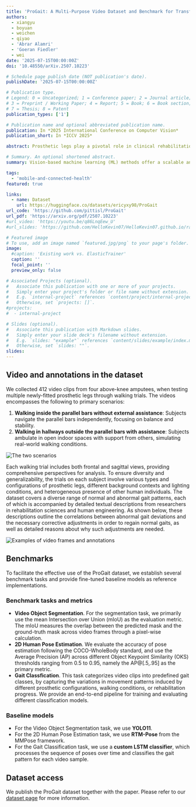 ```yaml
---
title: 'ProGait: A Multi-Purpose Video Dataset and Benchmark for Transfemoral Prosthesis Users'
authors:
  - xiangyu
  - boyuan
  - weichen
  - qiyao
  - 'Abrar Alamri'
  - 'Goeran Fiedler'
  - wei
date: '2025-07-15T00:00:00Z'
doi: '10.48550/arXiv.2507.10223'

# Schedule page publish date (NOT publication's date).
publishDate: '2025-07-15T00:00:00Z'

# Publication type.
# Legend: 0 = Uncategorized; 1 = Conference paper; 2 = Journal article;
# 3 = Preprint / Working Paper; 4 = Report; 5 = Book; 6 = Book section;
# 7 = Thesis; 8 = Patent
publication_types: ['1']

# Publication name and optional abbreviated publication name.
publication: In *2025 International Conference on Computer Vision*
publication_short: In *ICCV 2025*

abstract: Prosthetic legs play a pivotal role in clinical rehabilitation, allowing individuals with lower-limb amputations the ability to regain mobility and improve their quality of life. Gait analysis is fundamental for optimizing prosthesis design and alignment, directly impacting the mobility and life quality of individuals with lower-limb amputations. Vision-based machine learning (ML) methods offer a scalable and non-invasive solution to gait analysis, but face challenges in correctly detecting and analyzing prosthesis, due to their unique appearances and new movement patterns. In this paper, we aim to bridge this gap by introducing a multi-purpose dataset, namely ProGait, to support multiple vision tasks including Video Object Segmentation, 2D Human Pose Estimation, and Gait Analysis (GA). ProGait provides 412 video clips from four above-knee amputees when testing multiple newly-fitted prosthetic legs through walking trials, and depicts the presence, contours, poses, and gait patterns of human subjects with transfemoral prosthetic legs. Alongside the dataset itself, we also present benchmark tasks and fine-tuned baseline models to illustrate the practical application and performance of the ProGait dataset. We compared our baseline models against pre-trained vision models, demonstrating improved generalizability when applying the ProGait dataset for prosthesis-specific tasks.

# Summary. An optional shortened abstract.
summary: Vision-based machine learning (ML) methods offer a scalable and non-invasive solution to gait analysis, but face challenges in correctly detecting and analyzing prosthesis, due to their unique appearances and new movement patterns. In this paper, we aim to bridge this gap by introducing a multi-purpose dataset, namely ProGait, to support multiple vision tasks including Video Object Segmentation, 2D Human Pose Estimation, and Gait Analysis (GA). ProGait provides 412 video clips from four above-knee amputees when testing multiple newly-fitted prosthetic legs through walking trials, and depicts the presence, contours, poses, and gait patterns of human subjects with transfemoral prosthetic legs. Alongside the dataset itself, we also present benchmark tasks and fine-tuned baseline models to illustrate the practical application and performance of the ProGait dataset.

tags:
  - 'mobile-and-connected-health'
featured: true

links:
  - name: Dataset
    url: https://huggingface.co/datasets/ericyxy98/ProGait
url_code: 'https://github.com/pittisl/ProGait'
url_pdf: 'https://arxiv.org/pdf/2507.10223'
#url_video: 'https://youtu.be/q86LnqEew_U'
#url_slides: 'https://github.com/HelloKevin07/HelloKevin07.github.io/raw/master/files/ElasticTrainer-slides.pptx'

# Featured image
# To use, add an image named `featured.jpg/png` to your page's folder.
image:
  #caption: 'Existing work vs. ElasticTrainer'
  caption: ''
  focal_point: ''
  preview_only: false

# Associated Projects (optional).
#   Associate this publication with one or more of your projects.
#   Simply enter your project's folder or file name without extension.
#   E.g. `internal-project` references `content/project/internal-project/index.md`.
#   Otherwise, set `projects: []`.
#projects:
#  - internal-project

# Slides (optional).
#   Associate this publication with Markdown slides.
#   Simply enter your slide deck's filename without extension.
#   E.g. `slides: "example"` references `content/slides/example/index.md`.
#   Otherwise, set `slides: ""`.
slides:
---
```


## Video and annotations in the dataset

We collected 412 video clips from four above-knee amputees, when testing multiple newly-fitted prosthetic legs through walking trials. The videos encompasses the following to primary scenarios:

1. **Walking inside the parallel bars without external assistance**: Subjects navigate the parallel bars independently, focusing on balance and stability.
2. **Walking in hallways outside the parallel bars with assistance**: Subjects ambulate in open indoor spaces with support from others, simulating real-world walking conditions.

![The two scenarios](2025-progait/progait-figure3.png)

Each walking trial includes both frontal and sagittal views, providing comprehensive perspectives for analysis. To ensure diversity and generalizability, the trials on each subject involve various types and configurations of prosthetic legs, different background contexts and lighting conditions, and heterogeneous presence of other human individuals. The dataset covers a diverse range of normal and abnormal gait patterns, each of which is accompanied by detailed textual descriptions from researchers in rehabilitation sciences and human engineering. As shown below, these descriptions outline the correlations between abnormal gait deviations and the necessary corrective adjustments in order to regain normal gaits, as well as detailed reasons about why such adjustments are needed.

![Examples of video frames and annotations](2025-progait/progait-dataset-examples.jpg)

## Benchmarks

To facilitate the effective use of the ProGait dataset, we establish several benchmark tasks and provide fine-tuned baseline models as reference implementations.

### Benchmark tasks and metrics

* **Video Object Segmentation**. For the segmentation task, we primarily use the mean Intersection over Union (mIoU) as the evaluation metric. The mIoU measures the overlap between the predicted mask and the ground-truth mask across video frames through a pixel-wise calculation.
* **2D Human Pose Estimation**. We evaluate the accuracy of pose estimation following the COCO-WholeBody standard, and use the Average Precision (AP) across different Object Keypoint Similarity (OKS) thresholds ranging from 0.5 to 0.95, namely the AP@[.5,.95] as the primary metric.
* **Gait Classfication**. This task categorizes video clips into predefined gait classes, by capturing the variations in movement patterns induced by different prosthetic configurations, walking conditions, or rehabilitation progress. We provide an end-to-end pipeline for training and evaluating different classification models.

### Baseline models

* For the Video Object Segmentation task, we use **YOLO11**.
* For the 2D Human Pose Estimation task, we use **RTM-Pose** from the MMPose framework.
* For the Gait Classification task, we use a **custom LSTM classifier**, which processes the sequence of poses over time and classifies the gait pattern for each video sample.

## Dataset access

We publish the ProGait dataset together with the paper. Please refer to
our [dataset page](/dataset/#progait) for more information.

